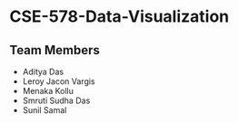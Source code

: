 # CSE-578-Data-Visualization

## Team Members
* Aditya Das
* Leroy Jacon Vargis
* Menaka Kollu
* Smruti Sudha Das
* Sunil Samal
